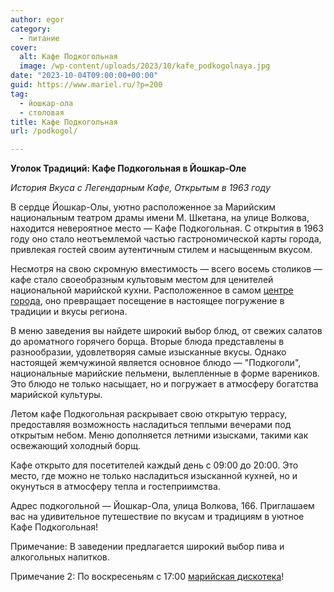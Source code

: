 ```yaml
---
author: egor
category:
  - питание
cover:
  alt: Кафе Подкогольная
  image: /wp-content/uploads/2023/10/kafe_podkogolnaya.jpg
date: "2023-10-04T09:00:00+00:00"
guid: https://www.mariel.ru/?p=200
tag:
  - йошкар-ола
  - столовая
title: Кафе Подкогольная
url: /podkogol/

---
```

**Уголок Традиций: Кафе Подкогольная в Йошкар-Оле**

_История Вкуса с Легендарным Кафе, Открытым в 1963 году_

В сердце Йошкар-Олы, уютно расположенное за Марийским национальным театром драмы имени М. Шкетана, на улице Волкова, находится невероятное место — Кафе Подкогольная. С открытия в 1963 году оно стало неотъемлемой частью гастрономической карты города, привлекая гостей своим аутентичным стилем и насыщенным вкусом.

Несмотря на свою скромную вместимость — всего восемь столиков — кафе стало своеобразным культовым местом для ценителей национальной марийской кухни. Расположенное в самом [центре города](/brugge/), оно превращает посещение в настоящее погружение в традиции и вкусы региона.

В меню заведения вы найдете широкий выбор блюд, от свежих салатов до ароматного горячего борща. Вторые блюда представлены в разнообразии, удовлетворяя самые изысканные вкусы. Однако настоящей жемчужиной является основное блюдо — "Подкоголи", национальные марийские пельмени, вылепленные в форме вареников. Это блюдо не только насыщает, но и погружает в атмосферу богатства марийской культуры.

Летом кафе Подкогольная раскрывает свою открытую террасу, предоставляя возможность насладиться теплыми вечерами под открытым небом. Меню дополняется летними изысками, такими как освежающий холодный борщ.

Кафе открыто для посетителей каждый день с 09:00 до 20:00. Это место, где можно не только насладиться изысканной кухней, но и окунуться в атмосферу тепла и гостеприимства.

Адрес подкогольной — Йошкар-Ола, улица Волкова, 166\. Приглашаем вас на удивительное путешествие по вкусам и традициям в уютное Кафе Подкогольная!

Примечание: В заведении предлагается широкий выбор пива и алкогольных напитков.

Примечание 2: По воскресеньям с 17:00 [марийская дискотека](/mari_sem/)!
